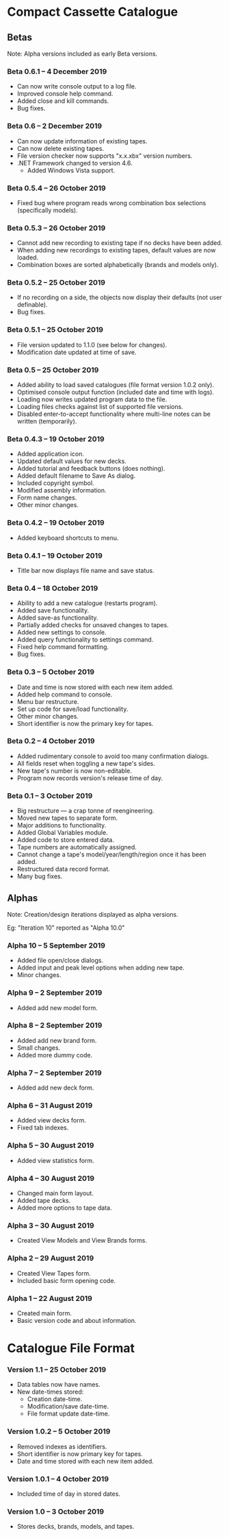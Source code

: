 # Compact Cassette Catalogue



## Betas

Note: Alpha versions included as early Beta versions.



### Beta 0.6.1 – 4 December 2019

- Can now write console output to a log file.
- Improved console help command.
- Added close and kill commands.
- Bug fixes.



### Beta 0.6 – 2 December 2019

- Can now update information of existing tapes.
- Can now delete existing tapes.
- File version checker now supports "x.x.xbx" version numbers.
- .NET Framework changed to version 4.6.
  - Added Windows Vista support.



### Beta 0.5.4 – 26 October 2019

- Fixed bug where program reads wrong combination box selections (specifically models).



### Beta 0.5.3 – 26 October 2019

- Cannot add new recording to existing tape if no decks have been added.
- When adding new recordings to existing tapes, default values are now loaded.
- Combination boxes are sorted alphabetically (brands and models only).



### Beta 0.5.2 – 25 October 2019

- If no recording on a side, the objects now display their defaults (not user definable).
- Bug fixes.



### Beta 0.5.1 – 25 October 2019

- File version updated to 1.1.0 (see below for changes).
- Modification date updated at time of save.



### Beta 0.5 – 25 October 2019

- Added ability to load saved catalogues (file format version 1.0.2 only).
- Optimised console output function (included date and time with logs).
- Loading now writes updated program data to the file.
- Loading files checks against list of supported file versions.
- Disabled enter-to-accept functionality where multi-line notes can be written (temporarily).



### Beta 0.4.3 – 19 October 2019

- Added application icon.
- Updated default values for new decks.
- Added tutorial and feedback buttons (does nothing).
- Added default filename to Save As dialog.
- Included copyright symbol.
- Modified assembly information.
- Form name changes.
- Other minor changes.



### Beta 0.4.2 – 19 October 2019

- Added keyboard shortcuts to menu.



### Beta 0.4.1 – 19 October 2019

- Title bar now displays file name and save status.



### Beta 0.4 – 18 October 2019

- Ability to add a new catalogue (restarts program).
- Added save functionality.
- Added save-as functionality.
- Partially added checks for unsaved changes to tapes.
- Added new settings to console.
- Added query functionality to settings command.
- Fixed help command formatting.
- Bug fixes.



### Beta 0.3 – 5 October 2019

- Date and time is now stored with each new item added.
- Added help command to console.
- Menu bar restructure.
- Set up code for save/load functionality.
- Other minor changes.
- Short identifier is now the primary key for tapes.



### Beta 0.2 – 4 October 2019

- Added rudimentary console to avoid too many confirmation dialogs.
- All fields reset when toggling a new tape's sides.
- New tape's number is now non-editable.
- Program now records version's release time of day.



### Beta 0.1 – 3 October 2019

- Big restructure — a crap tonne of reengineering.
- Moved new tapes to separate form.
- Major additions to functionality.
- Added Global Variables module.
- Added code to store entered data.
- Tape numbers are automatically assigned.
- Cannot change a tape's model/year/length/region once it has been added.
- Restructured data record format.
- Many bug fixes.



## Alphas

Note: Creation/design iterations displayed as alpha versions.

Eg: "Iteration 10" reported as "Alpha 10.0"



### Alpha 10 – 5 September 2019

- Added file open/close dialogs.
- Added input and peak level options when adding new tape.
- Minor changes.



### Alpha 9 – 2 September 2019

- Added add new model form.



### Alpha 8 – 2 September 2019

- Added add new brand form.
- Small changes.
- Added more dummy code.



### Alpha 7 – 2 September 2019

- Added add new deck form.



### Alpha 6 – 31 August 2019

- Added view decks form.
- Fixed tab indexes.



### Alpha 5 – 30 August 2019

- Added view statistics form.



### Alpha 4 – 30 August 2019

- Changed main form layout.
- Added tape decks.
- Added more options to tape data.



### Alpha 3 – 30 August 2019

- Created View Models and View Brands forms.



### Alpha 2 – 29 August 2019

- Created View Tapes form.
- Included basic form opening code.



### Alpha 1 – 22 August 2019

- Created main form.
- Basic version code and about information.





# Catalogue File Format



### Version 1.1 – 25 October 2019

- Data tables now have names.
- New date-times stored:
  - Creation date-time.
  - Modification/save date-time.
  - File format update date-time.



### Version 1.0.2 – 5 October 2019

- Removed indexes as identifiers.
- Short identifier is now primary key for tapes.
- Date and time stored with each new item added.



### Version 1.0.1 – 4 October 2019

- Included time of day in stored dates.



### Version 1.0 – 3 October 2019

- Stores decks, brands, models, and tapes.
